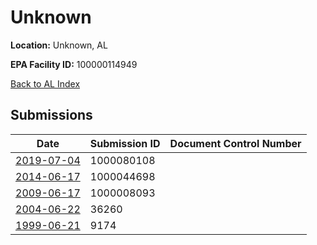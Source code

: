 # Unknown

**Location:** Unknown, AL

**EPA Facility ID:** 100000114949

[Back to AL Index](../../index.md)

## Submissions

| Date | Submission ID | Document Control Number |
|------|--------------|-------------------------|
| [2019-07-04](submissions/1000080108.md) | 1000080108 |  |
| [2014-06-17](submissions/1000044698.md) | 1000044698 |  |
| [2009-06-17](submissions/1000008093.md) | 1000008093 |  |
| [2004-06-22](submissions/36260.md) | 36260 |  |
| [1999-06-21](submissions/9174.md) | 9174 |  |
